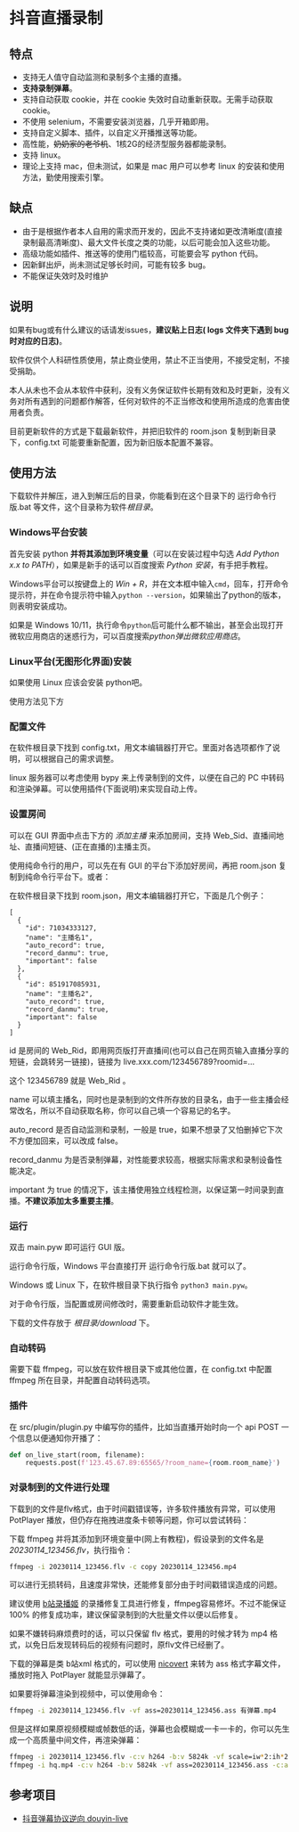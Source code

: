# 抖音直播录制
## 特点
- 支持无人值守自动监测和录制多个主播的直播。
- **支持录制弹幕**。
- 支持自动获取 cookie，并在 cookie 失效时自动重新获取。无需手动获取 cookie。
- 不使用 selenium，不需要安装浏览器，几乎开箱即用。
- 支持自定义脚本、插件，以自定义开播推送等功能。
- 高性能，~~奶奶家的老爷机~~、1核2G的经济型服务器都能录制。
- 支持 linux。
- 理论上支持 mac，但未测试，如果是 mac 用户可以参考 linux 的安装和使用方法，勤使用搜索引擎。

## 缺点
- 由于是根据作者本人自用的需求而开发的，因此不支持诸如更改清晰度(直接录制最高清晰度)、最大文件长度之类的功能，以后可能会加入这些功能。
- 高级功能如插件、推送等的使用门槛较高，可能要会写 python 代码。
- 因新鲜出炉，尚未测试足够长时间，可能有较多 bug。
- 不能保证失效时及时维护

## 说明
如果有bug或有什么建议的话请发issues，**建议贴上日志( logs 文件夹下遇到 bug 时对应的日志)**。

软件仅供个人科研性质使用，禁止商业使用，禁止不正当使用，不接受定制，不接受捐助。

本人从未也不会从本软件中获利，没有义务保证软件长期有效和及时更新，没有义务对所有遇到的问题都作解答，任何对软件的不正当修改和使用所造成的危害由使用者负责。

目前更新软件的方式是下载最新软件，并把旧软件的 room.json 复制到新目录下，config.txt 可能要重新配置，因为新旧版本配置不兼容。

## 使用方法
下载软件并解压，进入到解压后的目录，你能看到在这个目录下的 运行命令行版.bat 等文件，这个目录称为软件*根目录*。
### Windows平台安装
首先安装 python **并将其添加到环境变量**（可以在安装过程中勾选 *Add Python x.x to PATH*），如果是新手的话可以百度搜索 *Python 安装*，有手把手教程。

Windows平台可以按键盘上的 *Win + R*，并在文本框中输入`cmd`，回车，打开命令提示符，并在命令提示符中输入`python --version`，如果输出了python的版本，则表明安装成功。

如果是 Windows 10/11，执行命令`python`后可能什么都不输出，甚至会出现打开微软应用商店的迷惑行为，可以百度搜索*python弹出微软应用商店*。

### Linux平台(无图形化界面)安装
如果使用 Linux 应该会安装 python吧。

使用方法见下方

### 配置文件
在软件根目录下找到 config.txt，用文本编辑器打开它。里面对各选项都作了说明，可以根据自己的需求调整。

linux 服务器可以考虑使用 bypy 来上传录制到的文件，以便在自己的 PC 中转码和渲染弹幕。可以使用插件(下面说明)来实现自动上传。

### 设置房间
可以在 GUI 界面中点击下方的 *添加主播* 来添加房间，支持 Web_Sid、直播间地址、直播间短链、(正在直播的)主播主页。

使用纯命令行的用户，可以先在有 GUI 的平台下添加好房间，再把 room.json 复制到纯命令行平台下。或者：

在软件根目录下找到 room.json，用文本编辑器打开它，下面是几个例子：
``` text
[
  {
    "id": 71034333127,
    "name": "主播名1",
    "auto_record": true,
    "record_danmu": true,
    "important": false
  },
  {
    "id": 851917085931,
    "name": "主播名2",
    "auto_record": true,
    "record_danmu": true,
    "important": false
  }
]
```
id 是房间的 Web_Rid，即用网页版打开直播间(也可以自己在网页输入直播分享的短链，会跳转另一链接)，链接为 live.xxx.com/123456789?roomid=...

这个 123456789 就是 Web_Rid 。

name 可以填主播名，同时也是录制到的文件所存放的目录名，由于一些主播会经常改名，所以不自动获取名称，你可以自己填一个容易记的名字。

auto_record 是否自动监测和录制，一般是 true，如果不想录了又怕删掉它下次不方便加回来，可以改成 false。

record_danmu 为是否录制弹幕，对性能要求较高，根据实际需求和录制设备性能决定。

important 为 true 的情况下，该主播使用独立线程检测，以保证第一时间录到直播。**不建议添加太多重要主播**。

### 运行
双击 main.pyw 即可运行 GUI 版。

运行命令行版，Windows 平台直接打开 运行命令行版.bat 就可以了。

Windows 或 Linux 下，在软件根目录下执行指令 `python3 main.pyw`。

对于命令行版，当配置或房间修改时，需要重新启动软件才能生效。

下载的文件存放于 *根目录/download* 下。

### 自动转码
需要下载 ffmpeg，可以放在软件根目录下或其他位置，在 config.txt 中配置 ffmpeg 所在目录，并配置自动转码选项。

### 插件
在 src/plugin/plugin.py 中编写你的插件，比如当直播开始时向一个 api POST 一个信息以便通知你开播了：
``` python
def on_live_start(room, filename):
    requests.post(f'123.45.67.89:65565/?room_name={room.room_name}')
```

### 对录制到的文件进行处理
下载到的文件是flv格式，由于时间戳错误等，许多软件播放有异常，可以使用 PotPlayer 播放，但仍存在拖拽进度条卡顿等问题，你可以尝试转码：

下载 ffmpeg 并将其添加到环境变量中(网上有教程)，假设录到的文件名是 *20230114_123456.flv*，执行指令：
``` bash
ffmpeg -i 20230114_123456.flv -c copy 20230114_123456.mp4
```
可以进行无损转码，且速度非常快，还能修复部分由于时间戳错误造成的问题。

建议使用 [b站录播姬](https://rec.danmuji.org/) 的录播修复工具进行修复，ffmpeg容易修坏。不过不能保证 100% 的修复成功率，建议保留录制到的大批量文件以便以后修复。

如果不嫌转码麻烦费时的话，可以只保留 flv 格式，要用的时候才转为 mp4 格式，以免日后发现转码后的视频有问题时，原flv文件已经删了。

下载的弹幕是类 b站xml 格式的，可以使用 [nicovert](https://github.com/muzuiget/niconvert) 来转为 ass 格式字幕文件，播放时拖入 PotPlayer 就能显示弹幕了。

如果要将弹幕渲染到视频中，可以使用命令：
``` bash
ffmpeg -i 20230114_123456.flv -vf ass=20230114_123456.ass 有弹幕.mp4
```

但是这样如果原视频模糊或帧数低的话，弹幕也会模糊或一卡一卡的，你可以先生成一个高质量中间文件，再渲染弹幕：
``` bash
ffmpeg -i 20230114_123456.flv -c:v h264 -b:v 5824k -vf scale=iw*2:ih*2 -c:a copy -r 60 hq.mp4
ffmpeg -i hq.mp4 -c:v h264 -b:v 5824k -vf ass=20230114_123456.ass -c:a copy 有弹幕.mp4
```

## 参考项目
- [抖音弹幕协议逆向 douyin-live](https://github.com/YunzhiYike/douyin-live)
